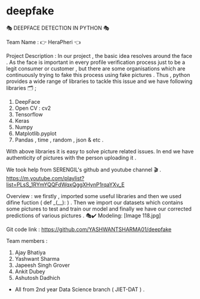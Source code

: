 # deepfake
🎭 DEEPFACE DETECTION IN PYTHON 🎭

Team Name : 👉 HeraPheri 👈

Project Description : In our project , the basic idea resolves around the face . As the face is important in every profile verification process just  to be a legit consumer or customer , but there are some organisations which are continuously trying to fake this process using fake pictures . Thus , python provides a wide range of libraries to tackle this issue and we have following libraries 🗂️ ;
1. DeepFace
2. Open CV : cv2
3. Tensorflow
4. Keras
5. Numpy
6. Matplotlib.pyplot
7. Pandas , time , random , json & etc .

With above libraries it is easy to solve picture related issues. In end we have authenticity of pictures with  the person uploading it .

We took help from SERENGIL's github and youtube channel 🎬 .
https://m.youtube.com/playlist?list=PLsS_1RYmYQQFdWqxQggXHynP1rqaYXv_E

Overview : we firstly , imported some useful libraries and then we used difine fuction ( def _(__): ) .
Then we import our datasets which contains some pictures to test and train our model and finally we have our corrected predictions of various pictures . 🎭✔️
 Modeling: 
[Image 118.jpg]

Git code link : https://github.com/YASHWANTSHARMA01/deepfake


Team members : 
1. Ajay Bhatiya 
2. Yashwant Sharma
3. Japeesh Singh Grover
4. Ankit Dubey
5. Ashutosh Dadhich 
- All from 2nd year Data Science branch ( JIET-DAT ) .
